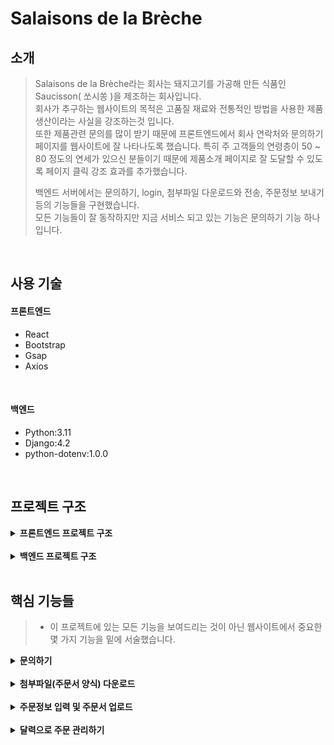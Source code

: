 # Salaisons de la Brèche
## 소개
>Salaisons de la Brèche라는 회사는 돼지고기를 가공해 만든 식품인 Saucisson( 쏘시쏭 )을 제조하는 회사입니다.  
>회사가 추구하는 웹사이트의 목적은 고품질 재료와 전통적인 방법을 사용한 제품생산이라는 사실을 강조하는것 입니다.  
>또한 제품관련 문의를 많이 받기 때문에 프론트엔드에서 회사 연락처와 문의하기 페이지를 웹사이트에 잘 나타나도록 했습니다.
>특히 주 고객들의 연령층이 50 ~ 80 정도의 연세가 있으신 분들이기 때문에 제품소개 페이지로 잘 도달할 수 있도록 페이지 클릭 강조 효과를 추가했습니다.
>
>백엔드 서버에서는 문의하기, login, 첨부파일 다운로드와 전송, 
>주문정보 보내기 등의 기능들을 구현했습니다.  
>모든 기능들이 잘 동작하지만 지금 서비스 되고 있는 기능은 문의하기 기능 하나입니다.

<br />

## 사용 기술
#### 프론트엔드
- React
- Bootstrap
- Gsap
- Axios

<br />

#### 백엔드
- Python:3.11
- Django:4.2
- python-dotenv:1.0.0

<br />

## 프로젝트 구조
<details>
<summary><b>프론트엔드 프로젝트 구조</b></summary>

```commandline
- src
  - components
  - contexts
  - hooks
  - providers
  - styles
    .
    .
    .
```
모든 컴포넌트들은 components 폴더 안에 넣었고 contexts 폴더 안에는 AppStateContext.jsx 라는 jsx 파일을 만들어  
```javascript
import React from "react";

const AppStateContext = React.createContext();

export default AppStateContext;
```
리엑트 Context를 생성했습니다.

그리고 providers 폴더 안에 함수와 state들을 hook으로 전달하기 위한 AppStateProvider.jsx 파일을 만들었고 hook들은 hooks 폴더 안에 정리했습니다.

css 파일들은 styles 폴더 안에 넣었습니다.
</details>
<br />
<details>
<summary><b>백엔드 프로젝트 구조</b></summary>

```commandline
- salaisons-de-la-breche(프로젝트 파일)
    - api
    - users
    - client
        - index.html
        - static
    - media
        - upload
        - Bon_de_commande_CSE_-_SALAISONS_DE_LA_BRECHE.pdf
        - MODELE_Tableau_CSE_2022.xlsx
    - mysite
        - settings.py
        - urls.py
```
api와 users 두개의 앱을 생성해 로그인, 주문 관련 기능들은 api앱 안에 작성했고  
사용자 관련한 기능들은 users 앱 안에서 코드를 작성했습니다.

client 폴더는 일반적인 Django의 Templates 폴더를 대체하는 폴더입니다.

media 폴더는 고객들이 주문하기 위해 필요한 주문양식서들이 있고  
고객들이 주문서를 제출할 때 주문서들이 upload 폴더 안으로 갈 수 있도록 api앱 models.py에서 설정했습니다.
```python
class Order(models.Model):
    ...
    order_file = models.FileField(upload_to='upload/', null=True,)
    ...
```
<br />

settings.py에는 스태틱 파일과 미디어 파일에 대한 설정을 했고   
Django의 EmailMessage를 사용하기 위해 gmail에 맞는 필요 코드를 작성했습니다.
```python
STATIC_ROOT ='/home/salaisonsdel/public_html/static'
STATIC_URL = '/static/'
STATICFILES_DIRS = [
  os.path.join(BASE_DIR, 'client/static')
]

...

MEDIA_ROOT = os.path.join(BASE_DIR, 'media')
MEDIA_URL = 'media/'

...

EMAIL_BACKEND = 'django.core.mail.backends.smtp.EmailBackend'
EMAIL_HOST = "smtp.gmail.com"
EMAIL_PORT = 587
EMAIL_HOST_USER = 'contact@salaisonsdelabreche.com'
EMAIL_HOST_PASSWORD = os.getenv("APP_PASSWORD")
EMAIL_USE_TLS = True
DEFAULT_FROM_EMAIL = EMAIL_HOST_USER
```
</details>

<br />

## 핵심 기능들
>- 이 프로젝트에 있는 모든 기능을 보여드리는 것이 아닌
>웹사이트에서 중요한 몇 가지 기능을 밑에 서술했습니다.

<details>
<summary><b>문의하기</b></summary>

고객들이 웹사이트를 통해 문의하고 메일이 잘 전송되었는지 자동으로 확인받는 컨텍트 기능을 구현하기 위해서 users 앱에 있는 models.py에 Contact 모델을 작성했습니다.
```python
class Contact(models.Model):
    nom = models.CharField(max_length=30)
    prenom = models.CharField(max_length=30)
    number = models.CharField(max_length=30)
    email = models.EmailField(max_length=100)
    create_dt = models.DateTimeField(blank=True)
    sujet = models.CharField(max_length=250, null=True, blank=True)
    question = models.TextField()

    def __str__(self):
        return self.nom

# nom, prenom 은 성, 이름 그리고 sujet는 메일의 제목입니다.
```
고객이 작성한 내용을 담을 수 있는 ContactForm을 모델 Form을 이용해서 작성.
```python
class ContactForm(forms.ModelForm):
    class Meta:
        model = Contact
        fields = '__all__'
```
ContactView 작성.
```python
class ContactView(View):
    def post(self, request, *args, **kwargs):
        form = ContactForm(request.POST)
        if form.is_valid():
            form.instance.create_dt = datetime.datetime.now(pytz.timezone("Europe/Paris"))
            obj = form.save()
            post = obj_to_contact(obj)
            title = f"Contact via site internet {post['create_dt']}"
            title_client = "Confirmation d'envoi"
            content = (f"<p><strong>Nom : </strong>{post['nom']}</p>"
                       f"<p><strong>Prenom : </strong>{post['prenom']}</p>"
                       f"<p><strong>Numero de Téléphone : </strong>{post['number']}</p>"
                       f"<p><strong>Email : </strong>{post['email']}</p>"
                       f"<p><strong>Objet : </strong>{post['sujet']}</p>"
                       f"<br />"
                       f"<strong>La demande : </strong>"
                       f"<br />"
                       f"<p>{post['question']}</p>")
            content_client = (f"<p>Bonjour,</p>"
                              f"<p>Votre demande ci-dessous a bien été envoyée.</p>"
                              f"<br />"
                              f"<strong>{post['question']}</strong>"
                              f"<br />"
                              f"<br />"
                              f"<p>Elle sera traitée dans les meilleurs délais.</p>"
                              f"<p>Cordialement,</p>"
                              f"<P>SALAISONS DE LA BRÈCHE</P>")
            email = EmailMessage(subject=title, body=content, to=['contact@salaisonsdelabreche.com', 'salaisons.de.la.breche@orange.fr'])
            email2 = EmailMessage(subject=title_client, body=content_client, to=[post['email']])
            email.content_subtype="html"
            email2.content_subtype= "html"
            email.send()
            email2.send()
            return JsonResponse(data=post, safe=True, status=200)
        else:
            return JsonResponse(data=form.errors, safe=True, status=400)
```
ContactView에서 메일 생성시간을 제목 옆에 나타냄으로서 회사 이메일 보관함에 메일이 겹쳐서 보이지 않도록 처리했습니다.  
고객이 회사로 보내는 문의메일은 email, 자동으로 회사에서 고객한테 보내는 답장메일은 email2로 담아서 send 메소드로 기능을 구현했습니다.

<br />

데이터들을 프론트엔드 서버에 전달하기 위해 딕셔너리 객체로 변환해줄 obj_to_contact 함수를 만들어 사용했습니다.
```python
def obj_to_contact(obj):
    post = dict(vars(obj))
    if post['sujet'] is None:
        post['sujet'] = ""

    if obj.create_dt:
        post['create_dt'] = obj.create_dt.strftime('%d/%m/%Y %H:%M')
    else:
        post['create_dt'] = ''

    del post['_state']

    return post
```
프론트엔드(React)에서 기능을 실행시킬 수 있도록 코드를 작성했습니다.
```javascript
const [value, setValue] = useState("");
const [btnState, setBtnState] = useState(false);

const submit = useCallback(() => {
    setBtnState(true);
    const formdata = new FormData(document.getElementById("contact_form"));
    formdata.append("create_dt", "");
    axios
      .post("/user/contact/", formdata)
      .then((res) => {
        window.location.href = "/contact/envoyé";
      })
      .catch((err) => {
        console.log(err.response);
        alert(
          "La demande n’a pas pu être envoyée. \nMerci de renseigner correctement tous les champs obligatoires (*)."
        );
        setBtnState(false)
      });
  }, []);
```
전송 버튼을 누르면 submit 함수가 실행 되도록 하였습니다.  
전송이 성공적으로 실행되면 전송이 잘 되었다는 문구가 적힌 페이지로 이동이 되고 실패하면 alert 메세지를 띄웁니다.
```javascript
{btnState ? (
        <button style={{ padding: "5px 0" }} disabled>
          <Oval width={30} height={30} secondaryColor="black" />
        </button>
      ) : (
        <button onClick={submit}>Envoyer</button>
      )}
```
전송버튼을 누르고 서버가 응답할 때까지 걸리는 시간 중에 버튼을 또 누르지 않도록 disabled 처리와 스피너가 보여지도록 했습니다.
</details>

<br />

<details>
<summary><b>첨부파일(주문서 양식) 다운로드</b></summary>

api앱 models.py에 File 모델을 작성했습니다.
```python
class File(models.Model):
    title = models.CharField(max_length=30, null=True)
    file = models.FileField(null=True)

    def __str__(self):
        return self.title
```
다운로드 View 입니다.
```python
class ApiBonDownloadView(MyLoginRequiredMixin, View):

    def get(self, request, *args, **kwargs):
        object = File.objects.get(title='bon')
        file_path = object.file.path
        file_type = 'application/pdf'
        with open(file_path, 'rb') as f:
            content = f.read()
            response = HttpResponse(content ,content_type = file_type)
            response['Content-Disposition'] = f'attachment; filename= {os.path.basename(file_path)}'
            return response
```
이 코드에서 다루고 있는 파일은 pdf 파일임으로 file_type으로 pdf에 맞게 작성했습니다.  
이 다운로드view는 로그인을 한 상태여야만 다운로드 기능이 동작하게끔 LoginRequiredMixin을 상속받은 MyLoginRequiredMixin을 상속시켜 사용했습니다.
```python
# users/views.py

class MyLoginRequiredMixin(LoginRequiredMixin):
    def dispatch(self, request, *args, **kwargs):
        if not request.user.is_authenticated:
            data = {'message' : "vous n'avez pas droit à télécharger, Connectez-vous s'il vous plait"}
            return JsonResponse(data=data, safe=True, status=401)
        return super().dispatch(request, *args, **kwargs)
```

<br />

프론트엔드 에서 axios.get을 통해 데이터를 받은 것을 blob 객체에 넣어 다운로드 함수를 정의했습니다.
```javascript
const download = () => {
    axios
      .get("/api/bondownload/", {
        responseType: "blob",
      })
      .then((res) => {
        console.log(res);
        const blob = new Blob([res.data]);
        const fileObjectUrl = window.URL.createObjectURL(blob);
        const link = document.createElement("a");
        link.href = fileObjectUrl;
        link.style.display = "none";

        const injectFilename = (res) => {
          const disposition = res.headers["content-disposition"];

          const fileName = decodeURI(
            disposition
              .match(/filename[^;=\n]*=((['"]).*?\2|[^;\n]*)/)[1]
              .replace(/['"]/g, "")
          );
          return fileName;
        };
        link.download = injectFilename(res);
        document.body.appendChild(link);
        link.click();
        link.remove();
        window.URL.revokeObjectURL(fileObjectUrl);
      })
      .catch((error) => {
        console.log("err", error.response);
      });
  };
```
```html
<div className="bondownload" onClick={download}>
      <img src={pdf} alt="Fiche PDF" />
      <div className="desc">Bon de commande CSE</div>
      <div className="material-symbols-outlined">download</div>
    </div>
```
</details>

<br />

<details>
<summary><b>주문정보 입력 및 주문서 업로드</b></summary>

주문 관련한 Order model을 api앱안에 작성
```python
class Order(models.Model):
    nom = models.CharField('nom',max_length=50)
    prenom = models.CharField('prenom',max_length=50)
    adresse = models.CharField('adresse',max_length=50)
    phonenumber = models.CharField('phonenumber',max_length=50)
    entreprise = models.CharField('entreprise',max_length=100)
    user = models.ForeignKey(Users,on_delete=models.CASCADE, blank=True, null=True)
    email = models.CharField('email',max_length=50)
    create_dt = models.DateTimeField('create date',auto_now_add=True)
    modify_dt = models.DateField('modify date',auto_now=True)
    order_file = models.FileField(upload_to='upload/', null=True,)
    order_number = models.CharField('order number',max_length=10, blank=True)
    date = models.DateField(null=True)
    pay = models.BooleanField(default=False)
    block = models.BooleanField(default=False)
    done = models.BooleanField(default=False)
    validable = models.BooleanField(default=False)
    paspaye = models.BooleanField(default=False)
    
    def __str__(self):
        return self.nom
```
order_file 오브젝트를 작성해, 고객이 주문서를 업로드하면 upload 폴더로 가게 했습니다.

<br />

파일업로드 View 입니다.  
MyLoginRequiredMixin과 BaseCreateView를 상속받아 작성했습니다.
```python
class ApiFileUploadView(MyLoginRequiredMixin, BaseCreateView):
    model = Order
    fields = '__all__'

    def form_valid(self, form):
        qs = Order.objects.all()
        form.instance.user = self.request.user
        form.instance.order_number = random_letters(10)
        for obj in qs:
            while form.instance.order_number == obj.order_number:
                form.instance.order_number = random_letters(10)
        bon = form.save()
        post = obj_to_order(bon)
        title = 'Votre commande est bien passé'
        content = "Votre commande Nº" + post['order_number'] + " est bien passé. \nVotre commande arrive environ " + \
                  post['date'] + "\nMerci"
        email = EmailMessage(subject=title, body=content, to=[post['email']])
        email.send()
        return JsonResponse(data=post, safe=True, status=201)

    def form_invalid(self, form):
        return JsonResponse(data=form.errors, safe=True, status=400)
```
고객이 주문을 완료하면 자동으로 10개의 무작위 숫자를 발급해주는 random_letters 함수를 정의하고 사용하였습니다.
```python
def random_letters(digit):
     string_pool = string.digits
     result = ""
     for i in range(int(digit)):
         result += choice(string_pool)
     return result
```

<br />

프론트엔드에서 파일을 업로드 할 수 있는 함수와 input을 정의했습니다.
```javascript
const [files, setFiles] = useState([]);

const onChangeupload = useCallback((event) => {
    setFiles(event.target.files);
  }, []);
```
```html
<input id="fileupload"
       type="file"
       onChange={onChangeupload}
       accept="application/vnd.openxmlformats-officedocument.spreadsheetml.sheet"
       required
/>
```

<br />

또한 React-datepicker를 사용하여 제품을 받기 원하는 날짜를 정할 수 있는 코드도 작성했습니다.  
오늘 날짜로부터 15일 뒤 날짜부터 선택할 수 있게 했습니다.
```javascript
const date = new Date().setDate(new Date().getDate() + 15);
  const [startDate, setStartDate] = useState(new Date(date));
  const isWeekday = (date) => {
    const day = date.getDay(date);
    return day !== 0 && day !== 6;
  };
```
```html
<ReactDatePicker
            className="date"
            showMonthDropdown
            showYearDropdown
            shouldCloseOnSelect={false}
            filterDate={isWeekday}
            minDate={new Date().setDate(new Date().getDate() + 15)}
            selected={startDate}
            onChange={(date) => setStartDate(date)}
            locale={"fr"}
            dateFormat={"dd/ MMMM /yyyy"}
            customInput={<ExampleCustomInput />}
            disabledKeyboardNavigation
          />
```

<br />

마지막으로 upload 함수를 정의해 upload를 실행합니다.
```javascript
const upload = useCallback(() => {
    setBtnState(true);
    const formdata = new FormData(document.getElementById("info"));
    formdata.append("date", startDate.toLocaleDateString("fr-FR"));
    formdata.append("order_file", files[0]);
    axios
      .post("/api/upload/", formdata, {
        headers: { "Content-Type": "multipart/form-data" },
      })
      .then((res) => {
        console.log("upload success", res);
        window.location.href = `/commande-cse/success?id=${res.data.id}`;
      })
      .catch((err) => {
        alert("Vous devez enregistrer un fiche de la commande");
        console.log("upload error", err.response);
        window.location.href = "/commande-cse";
      });
  }, [startDate, files]);
```
date 형식은 프랑스 로컬 형식으로 맞췄습니다.
</details>

<br />

<details>
<summary><b>달력으로 주문 관리하기</b></summary>

웹사이트의 관리자 계정은 달력으로 주문들을 쉽게 볼 수 있습니다.
</details>
